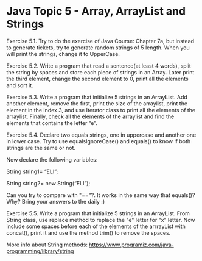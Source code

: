 # Java Topic 5 - Array, ArrayList and Strings

Exercise 5.1.  Try to do the exercise of Java Course: Chapter 7a, but instead to generate tickets, try to generate random strings of 5 length. When you will print the strings, change it to UpperCase.

Exercise 5.2. Write a program that read a sentence(at least 4 words), split the string by spaces and store each piece of strings in an Array. Later print the third element, change the second element to 0, print all the elements and sort it.

Exercise 5.3. Write a program that initialize 5 strings in an ArrayList. Add another element, remove the first, print the size of the arraylist, print the element in the index 3, and use Iterator class to print all the elements of the arraylist. Finally, check all the elements of the arraylist and find the elements that contains the letter “e”.

Exercise 5.4. Declare two equals strings, one in uppercase and another one in lower case. Try to use equalsIgnoreCase()  and equals() to know if both strings are the same or not.

Now declare the following variables:

String string1= “ELI”;

String string2= new String(“ELI”);

Can you try to compare with "=="?. It works in the same way that equals()? Why? Bring your answers to the daily :)

Exercise 5.5. Write a program that initialize 5 strings in an ArrayList. From String class, use replace method to replace the "e" letter for "x" letter. Now include some spaces before each of the elements of the arrrayList with concat(), print it and use the method trim() to remove the spaces.

More info about String methods: https://www.programiz.com/java-programming/library/string